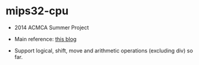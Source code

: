 # mips32-cpu
- 2014 ACMCA Summer Project
- Main reference: [this blog](http://blog.csdn.net/leishangwen/article/category/5723475)

- Support logical, shift, move and arithmetic operations (excluding div) so far.